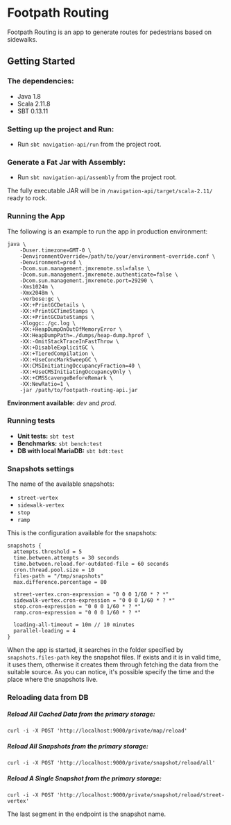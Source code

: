 Footpath Routing
=================================
Footpath Routing is an app to generate routes for pedestrians based on sidewalks.

## Getting Started

### The dependencies:

* Java 1.8
* Scala 2.11.8
* SBT 0.13.11

### Setting up the project and Run:

* Run `sbt navigation-api/run` from the project root.

### Generate a Fat Jar with Assembly:

* Run `sbt navigation-api/assembly` from the project root.

The fully executable JAR will be in `/navigation-api/target/scala-2.11/` ready to rock.

### Running the App

The following is an example to run the app in production environment:

```
java \
    -Duser.timezone=GMT-0 \
    -DenvironmentOverride=/path/to/your/environment-override.conf \
    -Denvironment=prod \
    -Dcom.sun.management.jmxremote.ssl=false \
    -Dcom.sun.management.jmxremote.authenticate=false \
    -Dcom.sun.management.jmxremote.port=29290 \
    -Xms1024m \
    -Xmx2048m \
    -verbose:gc \
    -XX:+PrintGCDetails \
    -XX:+PrintGCTimeStamps \
    -XX:+PrintGCDateStamps \
    -Xloggc:./gc.log \
    -XX:+HeapDumpOnOutOfMemoryError \
    -XX:HeapDumpPath=./dumps/heap-dump.hprof \
    -XX:-OmitStackTraceInFastThrow \
    -XX:+DisableExplicitGC \
    -XX:+TieredCompilation \
    -XX:+UseConcMarkSweepGC \
    -XX:CMSInitiatingOccupancyFraction=40 \
    -XX:+UseCMSInitiatingOccupancyOnly \
    -XX:+CMSScavengeBeforeRemark \
    -XX:NewRatio=1 \
    -jar /path/to/footpath-routing-api.jar
```

**Environment available:** *dev* and *prod*.

### Running tests

* **Unit tests:** `sbt test`
* **Benchmarks:** `sbt bench:test`
* **DB with local MariaDB:** `sbt bdt:test`

### Snapshots settings

The name of the available snapshots:

* `street-vertex`
* `sidewalk-vertex`
* `stop`
* `ramp`

This is the configuration available for the snapshots:

```
snapshots {
  attempts.threshold = 5
  time.between.attempts = 30 seconds
  time.between.reload.for-outdated-file = 60 seconds
  cron.thread.pool.size = 10
  files-path = "/tmp/snapshots"
  max.difference.percentage = 80

  street-vertex.cron-expression = "0 0 0 1/60 * ? *"
  sidewalk-vertex.cron-expression = "0 0 0 1/60 * ? *"
  stop.cron-expression = "0 0 0 1/60 * ? *"
  ramp.cron-expression = "0 0 0 1/60 * ? *"
  
  loading-all-timeout = 10m // 10 minutes
  parallel-loading = 4
}
```
When the app is started, it searches in the folder specified by `snapshots.files-path` key the snapshot files. 
If exists and it is in valid time, it uses them, otherwise it creates them through fetching the data from the suitable source.
As you can notice, it's possible specify the time and the place where the snapshots live.

### Reloading data from DB

##### Reload **All Cached Data** from the primary storage:

```
curl -i -X POST 'http://localhost:9000/private/map/reload'
```

##### Reload **All Snapshots** from the primary storage:

```
curl -i -X POST 'http://localhost:9000/private/snapshot/reload/all'
```

##### Reload **A Single Snapshot** from the primary storage:

```
curl -i -X POST 'http://localhost:9000/private/snapshot/reload/street-vertex'
```

The last segment in the endpoint is the snapshot name.
